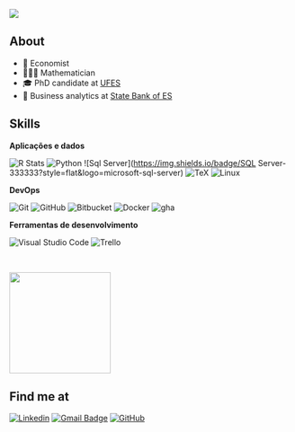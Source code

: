 ![](https://komarev.com/ghpvc/?username=albersonmiranda)

## About

- 💸 Economist
- 👨🏽‍💻 Mathematician
- 🎓 PhD candidate at [UFES](https://internacional.ufes.br/en/home)
- 🏦 Business analytics at [State Bank of ES](https://www.banestes.com.br/)

## Skills

**Aplicações e dados**

![R Stats](https://img.shields.io/badge/-333333?style=flat&logo=R&logoColor=276DC2) ![Python](https://img.shields.io/badge/-Python-333333?style=flat&logo=python) ![Sql Server](https://img.shields.io/badge/SQL Server-333333?style=flat&logo=microsoft-sql-server) ![TeX](https://img.shields.io/badge/-Latex-333333?style=flat&logo=latex) ![Linux](https://img.shields.io/badge/-Linux-333333?style=flat&logo=linux)

**DevOps**

![Git](https://img.shields.io/badge/-Git-333333?style=flat&logo=git) ![GitHub](https://img.shields.io/badge/-GitHub-333333?style=flat&logo=github) ![Bitbucket](https://img.shields.io/badge/-Bitbucket-333333?style=flat&logo=bitbucket) ![Docker](https://img.shields.io/badge/-Docker-333333?style=flat&logo=docker) ![gha](https://img.shields.io/badge/Github-Actions-e05d44?style=flat)

**Ferramentas de desenvolvimento**

![Visual Studio Code](https://img.shields.io/badge/-Visual%20Studio%20Code-333333?style=flat&logo=visual-studio-code&logoColor=007ACC) ![Trello](https://img.shields.io/badge/-Trello-333333?style=flat&logo=trello&logoColor=007ACC)

<br/>

<a href="https://github.com/albersonmiranda" title="Perfil do Iuri"> <img src="https://github-readme-stats.vercel.app/api?username=albersonmiranda&amp;theme=dracula&amp;show_icons=true" height="180em"/> </a>

## Find me at

[![Linkedin](https://img.shields.io/badge/-albersonmiranda-blue?style=flat-square&logo=Linkedin&logoColor=white&link=https://www.linkedin.com/in/albersonmiranda/)](https://www.linkedin.com/in/albersonmiranda/) [![Gmail Badge](https://img.shields.io/badge/-albersonmiranda@gmail.com-3e65cf?style=flat-square&logo=Gmail&link=mailto:albersonmiranda@gmail.com)](mailto:albersonmiranda@gmail.com) [![GitHub](https://img.shields.io/github/followers/albersonmiranda?label=follow&style=social)](https://github.com/albersonmiranda)